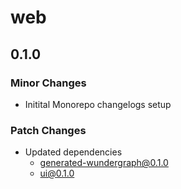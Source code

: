 # web

## 0.1.0

### Minor Changes

- Initital Monorepo changelogs setup

### Patch Changes

- Updated dependencies
  - generated-wundergraph@0.1.0
  - ui@0.1.0
